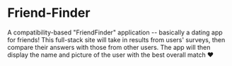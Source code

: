 # Friend-Finder

A compatibility-based "FriendFinder" application -- basically a dating app for friends! This full-stack site will take in results from users' surveys, then compare their answers with those from other users. The app will then display the name and picture of the user with the best overall match ♥️

